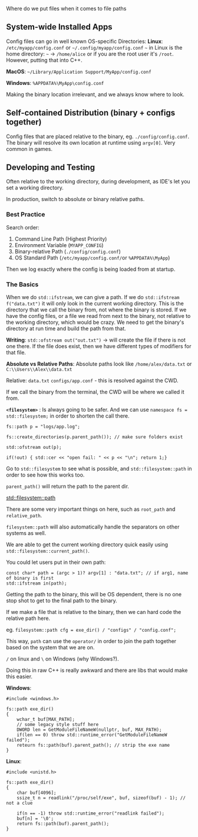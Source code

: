 
Where do we put files when it comes to file paths
## System-wide Installed Apps
Config files can go in well known OS-specific Directories: 
**Linux**:  `/etc/myapp/config.conf` or `~/.config/myapp/config.conf`
`~` in Linux is the home directory: `~` -> `/home/alice` or if you are the root user it's `/root`.
However, putting that into C++.

**MacOS**: `~/Library/Application Support/MyApp/config.conf`

**Windows**: `%APPDATA%\MyApp\config.conf`

Making the binary location irrelevant, and we always know where to look. 

## Self-contained Distribution (binary + configs together)
Config files that are placed relative to the binary, eg. `./config/config.conf`. 
	The binary will resolve its own location at runtime using `argv[0]`. 
Very common in games. 


## Developing and Testing
Often relative to the working directory, during development, as IDE's let you set a working directory. 

In production, switch to absolute or binary relative paths. 

### Best Practice
Search order: 
1. Command Line Path (Highest Priority)
2. Environment Variable (`MYAPP_CONFIG`)
3. Binary-relative Path (`./config/config.conf`)
4. OS Standard Path (`/etc/myapp/config.conf/`or `%APPDATA%\MyApp`)

Then we log exactly where the config is being loaded from at startup. 

### The Basics
When we do `std::ifstream`, we can give a path. 
If we do `std::ifstream f("data.txt")` it will only look in the current working directory. 
This is the directory that we call the binary from, not where the binary is stored. 
If we have the config files, or a file we read from next to the binary, not relative to the working directory, which would be crazy. 
We need to get the binary's directory at run time and build the path from that. 

**Writing**: 
`std::ofstream out("out.txt")` -> will create the file if there is not one there. If the file does exist, then we have different types of modifiers for that file. 

**Absolute vs Relative Paths**: 
Absolute paths look like `/home/alex/data.txt` or `C:\\Users\\Alex\\data.txt`

Relative: `data.txt` `configs/app.conf` - this is resolved against the CWD. 

If we call the binary from the terminal, the CWD will be where we called it from. 

**`<filesystem>`**  : 
Is always going to be safer. 
And we can use `namespace fs = std::filesystem;` in order to shorten the call there. 

```
fs::path p = "logs/app.log";

fs::create_directories(p.parent_path()); // make sure folders exist

std::ofstream out(p);

if(!out) { std::cer << "open fail: " << p << "\n"; return 1;}
```

Go to `std::filesystem` to see what is possible, and `std::filesystem::path` in order to see how this works too. 

`parent_path()` will return the path to the parent dir. 

[std::filesystem::path](https://en.cppreference.com/w/cpp/filesystem/path.html)

There are some very important things on here, such as `root_path` and `relative_path`. 

`filesystem::path` will also automatically handle the separators on other systems as well. 

We are able to get the current working directory quick easily using `std::filesystem::current_path()`. 

You could let users put in their own path: 
```
const char* path = (argc > 1)? argv[1] : "data.txt"; // if arg1, name of binary is first
std::ifstream in(path); 
```

Getting the path to the binary, this will be OS dependent, there is no one stop shot to get to the final path to the binary. 

If we make a file that is relative to the binary, then we can hard code the relative path here. 

eg. `filesystem::path cfg = exe_dir() / "configs" / "config.conf";`

This way, `path` can use the `operator/` in order to join the path together based on the system that we are on. 

`/` on linux and `\` on Windows (why Windows?). 

Doing this in raw C++ is really awkward and there are libs that would make this easier. 

**Windows**: 
```
#include <windows.h>

fs::path exe_dir() 
{ 
	wchar_t buf[MAX_PATH];
	// some legacy style stuff here
	DWORD len = GetModuleFileNameW(nullptr, buf, MAX_PATH); 
	if(len == 0) throw std::runtime_error("GetModuleFileNameW failed");
	reteurn fs::path(buf).parent_path(); // strip the exe name
}
```

**Linux**: 
```
#include <unistd.h>

fs::path exe_dir() 
{ 
	char buf[4096];
	ssize_t n = readlink("/proc/self/exe", buf, sizeof(buf) - 1); // not a clue 
	
	if(n == -1) throw std::runtime_error("readlink failed");
	buf[n] = '\0';
	return fs::path(buf).parent_path();
}
```



